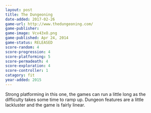 ```yaml
---
layout: post
title: The Dungeoning
date-added: 2017-02-26
game-url: http://www.thedungeoning.com/
game-publisher:
game-image: Vcv43xO.png
game-published: Apr 24, 2014
game-status: RELEASED
score-random: 4
score-progression: 4
score-platforming: 5
score-permadeath: 4
score-exploration: 4
score-controller: 1
catagory: fit
year-added: 2015
---
```


Strong platforming in this one, the games can run a little long as the difficulty takes some time to ramp up.  Dungeon features are a little lackluster and the game is fairly linear.
